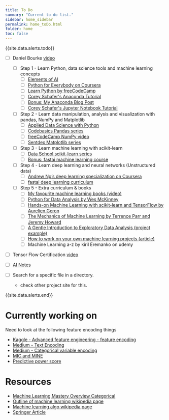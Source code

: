 ```yaml
---
title: To Do 
summary: "Current to do list."
sidebar: home_sidebar
permalink: home_toDo.html
folder: home
toc: false
---
```

{{site.data.alerts.todo}}

- [ ] Daniel Bourke [video](https://www.youtube.com/watch?v=IMMDPzECrf0)
	- [ ] Step 1 - Learn Python, data science tools and machine learning concepts
		- [ ] [Elements of AI](https://www.elementsofai.com/)
		- [ ] [Python for Everybody on Coursera](https://bit.ly/pythoneverybodycoursera)
		- [ ] [Learn Python by freeCodeCamp](https://www.youtube.com/watch?v=rfscV)
		- [ ] [Corey Schafer's Anaconda Tutorial](https://www.youtube.com/watch?v=YJC6l)
		- [ ] [Bonus: My Anaconda Blog Post](https://dbourke.link/anaconda)
		- [ ] [Corey Schafer's Jupyter Notebook Tutorial](https://www.youtube.com/watch?v=HW290)

	- [ ] Step 2 - Learn data manipulation, analysis and visualization with pandas, NumPy and Matplotlib
		- [ ] [Applied Data Science with Python](http://bit.ly/courseraDS)
		- [ ] [Codebasics Pandas series](https://www.youtube.com/playlist?list)
		- [ ] [freeCodeCamp NumPy video](https://youtu.be/QUT1VHiLmmI)
		- [ ] [Sentdex Matplotlib series](https://www.youtube.com/playlist?list)

	- [ ] Step 3 - Learn machine learning with scikit-learn
		- [ ] [Data School scikit-learn series](https://www.youtube.com/playlist?list)
		- [ ] [Bonus: fastai machine learning course](https://course18.fast.ai/ml)

	- [ ] Step 4 - Learn deep learning and neural networks (Unstructured data)
		- [ ] [Andrew Ng’s deep learning specialization on Coursera](https://bit.ly/courseradl)
		- [ ] [fastai deep learning curriculum](https://fast.ai)

	- [ ] Step 5 - Extra curriculum & books
		- [ ] [My favourite machine learning books (video)](https://www.youtube.com/watch?v=7R08M)
		- [ ] [Python for Data Analysis by Wes McKinney](https://amzn.to/2Z1QZNp)
		- [ ] [Hands-on Machine Learning with scikit-learn and TensorFlow by Aurelien Geron](https://amzn.to/2Q8iy4v)
		- [ ] [The Mechanics of Machine Learning by Terrence Parr and Jeremy Howard](https://mlbook.explained.ai/)
		- [ ] [A Gentle Introduction to Exploratory Data Analysis (project example)](https://towardsdatascience.com/a-gent)
		- [ ] [How to work on your own machine learning projects (article)](https://towardsdatascience.com/how-to)
		- [ ] Machine Learning a-z by kiril Eremanko on udemy

- [ ] Tensor Flow Certification [video](https://www.youtube.com/watch?v=ya5NwvKafDk)

- [ ] [AI Notes](https://www.deeplearning.ai/ai-notes/)

- [ ] Search for a specific file in a directory.  
	- check other project site for this.

{{site.data.alerts.end}}



# Currently working on
Need to look at the following feature encoding things

- [Kaggle - Advanced feature engineering - feature encoding](https://www.kaggle.com/prashanththangavel/advanced-feature-engineering-feature-encoding)
- [Medium - Text Encoding](https://towardsdatascience.com/text-encoding-a-review-7c929514cccf)
- [Medium - Categorical variable encoding](https://towardsdatascience.com/all-about-categorical-variable-encoding-305f3361fd020)
- [MIC and MINE](http://www.exploredata.net/Technical-information)
- [Predictive power score](https://www.reddit.com/r/MachineLearning/comments/g78bq3/p_the_predictive_power_score_an_alternative_to/)


# Resources

- [Machine Learning Mastery Overview Categorical](https://machinelearningmastery.com/a-tour-of-machine-learning-algorithms/)
- [Outline of machine learning wikipedia page](https://en.wikipedia.org/wiki/Outline_of_machine_learning#Machine_learning_algorithms)
- [Machine learning algo wikipedia page](https://en.wikipedia.org/wiki/Category:Machine_learning_algorithms)
- [Springer Article](http://www.realtechsupport.org/UB/CM/algorithms/Wu_10Algorithms_2008.pdf)